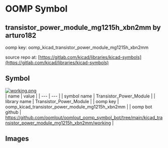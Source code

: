 # OOMP Symbol  
## transistor_power_module_mg1215h_xbn2mm  by arturo182  
  
oomp key: oomp_kicad_transistor_power_module_mg1215h_xbn2mm  
  
source repo at: [https://gitlab.com/kicad/libraries/kicad-symbols](https://gitlab.com/kicad/libraries/kicad-symbols)  
## Symbol  
  
[![working.png](working_600.png)](working.png)  
| name | value | 
| --- | --- | 
| symbol name | Transistor_Power_Module | 
| library name | Transistor_Power_Module | 
| oomp key | oomp_kicad_transistor_power_module_mg1215h_xbn2mm | 
| oomp bot github | https://github.com/oomlout/oomlout_oomp_symbol_bot/tree/main/kicad_transistor_power_module_mg1215h_xbn2mm/working | 
## Images  
